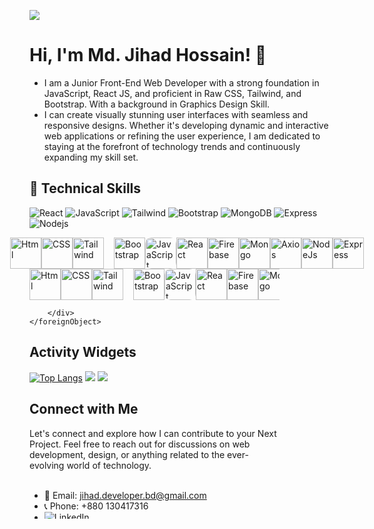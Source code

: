 
![](https://i.ibb.co/Y2KV7Y4/Linked-In-Cover-Design.gif)

# Hi, I'm Md. Jihad Hossain! 👋
- I am a Junior Front-End Web Developer with a strong foundation in JavaScript, React JS, and proficient in Raw CSS, Tailwind, and Bootstrap. With a background in Graphics Design Skill. </br>
- I can create visually stunning user interfaces with seamless and responsive designs. Whether it's developing dynamic and interactive web applications or refining the user experience, I am dedicated to staying at the forefront of technology trends and continuously expanding my skill set.

## 🧠 Technical Skills
![React](https://img.shields.io/badge/React-61DAFB.svg?style=for-the-badge&logo=React&logoColor=black)
![JavaScript](https://img.shields.io/badge/JavaScript-F7DF1E.svg?style=for-the-badge&logo=JavaScript&logoColor=black)
![Tailwind](https://img.shields.io/badge/Tailwind%20CSS-06B6D4.svg?style=for-the-badge&logo=Tailwind-CSS&logoColor=white)
![Bootstrap](https://img.shields.io/badge/Bootstrap-7952B3.svg?style=for-the-badge&logo=Bootstrap&logoColor=white)
![MongoDB](https://img.shields.io/badge/MongoDB-47A248.svg?style=for-the-badge&logo=MongoDB&logoColor=white)
![Express](https://img.shields.io/badge/Express-000000.svg?style=for-the-badge&logo=Express&logoColor=white)
![Nodejs](https://img.shields.io/badge/Node.js-339933.svg?style=for-the-badge&logo=nodedotjs&logoColor=white)


<div style="display:flex; justify-content: center">
<img src="https://i.ibb.co/zmYymgB/pngwing-com-1.png" alt="Html" height="50">
<img src="https://i.ibb.co/mC6xnTP/pngwing-com-2.png" alt="CSS" height="50">
<img style="margin-right: 1rem; display: block" src="https://i.ibb.co/bHNgjwY/1.png" alt="Tailwind" height="50">
<img src="https://i.ibb.co/C8FJ80X/pngwing-com-6.png" alt="Bootstrap" height="50">
<img style="border-radius:10px" src="https://i.ibb.co/t2Qctsk/pngwing-com-3.png" alt="JavaScript" height="50">
<img src="https://i.ibb.co/DMsN2GY/pngwing-com-9.png" alt="React" height="50">
<img src="https://i.ibb.co/zXwchr0/pngwing-com-10.png" alt="Firebase" height="50">
<img src="https://i.ibb.co/CHtY7xJ/pngwing-com-12.png" alt="Mongo" height="50">
<img src="https://i.ibb.co/L5Rxb83/axios.png" alt="Axios" height="50">
<img src="https://i.ibb.co/8dFB7cq/pngwing-com-8.png" alt="NodeJs" height="50">
<img src="https://i.ibb.co/2jM3X3F/pngwing-com-13.png" alt="Express" height="50">
</div>


<svg fill="none" viewBox="0 0 400 400" width="400" height="400" xmlns="http://www.w3.org/2000/svg">
    <foreignObject width="100%" height="100%">
        <div xmlns="http://www.w3.org/1999/xhtml">
            <style>
            .test{
              display: flex;
            }
            </style>
         <div class="test" >
<img src="https://i.ibb.co/zmYymgB/pngwing-com-1.png" alt="Html" height="50">
<img src="https://i.ibb.co/mC6xnTP/pngwing-com-2.png" alt="CSS" height="50">
<img style="margin-right: 1rem; display: block" src="https://i.ibb.co/bHNgjwY/1.png" alt="Tailwind" height="50">
<img src="https://i.ibb.co/C8FJ80X/pngwing-com-6.png" alt="Bootstrap" height="50">
<img style="border-radius:10px" src="https://i.ibb.co/t2Qctsk/pngwing-com-3.png" alt="JavaScript" height="50">
<img src="https://i.ibb.co/DMsN2GY/pngwing-com-9.png" alt="React" height="50">
<img src="https://i.ibb.co/zXwchr0/pngwing-com-10.png" alt="Firebase" height="50">
<img src="https://i.ibb.co/CHtY7xJ/pngwing-com-12.png" alt="Mongo" height="50">
<img src="https://i.ibb.co/L5Rxb83/axios.png" alt="Axios" height="50">
<img src="https://i.ibb.co/8dFB7cq/pngwing-com-8.png" alt="NodeJs" height="50">
<img src="https://i.ibb.co/2jM3X3F/pngwing-com-13.png" alt="Express" height="50">
</div>

        </div>
    </foreignObject>
</svg>

## Activity Widgets
[![Top Langs](https://github-readme-stats.vercel.app/api/top-langs/?username=Developer-Jihad)](https://github.com/anuraghazra/github-readme-stats) 
![](https://github-readme-streak-stats.herokuapp.com/?user=Developer-Jihad) 
![](https://komarev.com/ghpvc/?username=Developer-Jihad) </br>

## Connect with Me
Let's connect and explore how I can contribute to your Next Project. Feel free to reach out for discussions on web development, design, or anything related to the ever-evolving world of technology. </br> </br>
- 📧 Email: jihad.developer.bd@gmail.com
- 📞 Phone: +880 130417316
- [![LinkedIn](https://img.shields.io/badge/LinkedIn-0077B5?style=for-the-badge&logo=linkedin&logoColor=white)](https://www.linkedin.com/in/developer-jihad/)

<!---![GitHub stats](https://github-readme-stats.vercel.app/api?username=Developer-Jihad&show_icons=true&count_private=true) </br> --->

<!---
## My Current Activities
👩‍💻 I'm currently working on...

🧠 I'm currently learning...

👯‍♀️ I'm looking to collaborate on...

🤔 I'm looking for help with...

💬 Ask me about...

📫 How to reach me...

😄 Pronouns...

⚡️ Fun fact...
Developer-Jihad/Developer-Jihad is a ✨ special ✨ repository because its `README.md` (this file) appears on your GitHub profile.
You can click the Preview link to take a look at your changes.
--->
